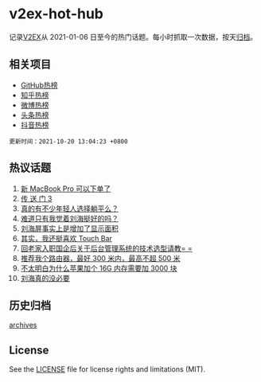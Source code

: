 # v2ex-hot-hub

 记录[V2EX](https://www.v2ex.com/)从 2021-01-06 日至今的热门话题。每小时抓取一次数据，按天[归档](archives)。
 
 ## 相关项目

- [GitHub热榜](https://github.com/snaildev/github-hot-hub)
- [知乎热榜](https://github.com/snaildev/zhihu-hot-hub)
- [微博热榜](https://github.com/snaildev/weibo-hot-hub)
- [头条热榜](https://github.com/snaildev/toutiao-hot-hub)
- [抖音热榜](https://github.com/snaildev/douyin-hot-hub)


 `更新时间：2021-10-20 13:04:23 +0800`

## 热议话题

1. [新 MacBook Pro 可以下单了](https://www.v2ex.com/t/809064)
1. [传 送 门 3](https://www.v2ex.com/t/808904)
1. [真的有不少年轻人选择躺平么？](https://www.v2ex.com/t/809069)
1. [难道只有我觉着刘海挺好的吗？](https://www.v2ex.com/t/809060)
1. [刘海屏事实上是增加了显示面积](https://www.v2ex.com/t/808911)
1. [其实，我还挺喜欢 Touch Bar](https://www.v2ex.com/t/808857)
1. [回老家入职国企后关于后台管理系统的技术选型请教= =](https://www.v2ex.com/t/809022)
1. [推荐我个路由器，最好 300 米内，最高不超 500 米](https://www.v2ex.com/t/809057)
1. [不太明白为什么苹果加个 16G 内存需要加 3000 块](https://www.v2ex.com/t/809174)
1. [刘海真的没必要](https://www.v2ex.com/t/809023)

## 历史归档

[archives](archives)

## License

See the [LICENSE](LICENSE) file for license rights and limitations (MIT).
